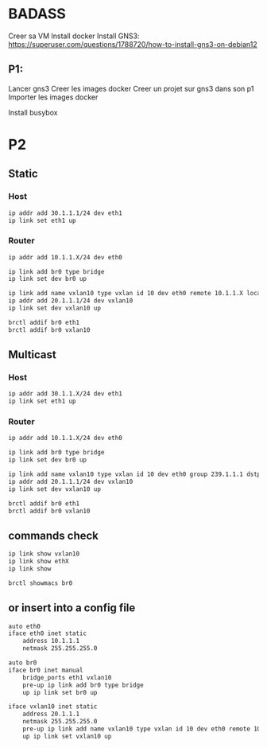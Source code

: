 # BADASS
Creer sa VM
Install docker
Install GNS3: https://superuser.com/questions/1788720/how-to-install-gns3-on-debian12

## P1:
Lancer gns3
Creer les images docker
Creer un projet sur gns3 dans son p1
Importer les images docker

Install busybox

# P2

## Static

### Host
```bash
ip addr add 30.1.1.1/24 dev eth1
ip link set eth1 up
```

### Router
```bash
ip addr add 10.1.1.X/24 dev eth0 
```

```bash
ip link add br0 type bridge 
ip link set dev br0 up
```

```bash
ip link add name vxlan10 type vxlan id 10 dev eth0 remote 10.1.1.X local 10.1.1.Y dstport 4789 
ip addr add 20.1.1.1/24 dev vxlan10 
ip link set dev vxlan10 up 
```

```bash
brctl addif br0 eth1 
brctl addif br0 vxlan10
```

## Multicast

### Host
```bash
ip addr add 30.1.1.X/24 dev eth1
ip link set eth1 up
```

### Router
```bash
ip addr add 10.1.1.X/24 dev eth0 
```

```bash
ip link add br0 type bridge 
ip link set dev br0 up
```

```bash
ip link add name vxlan10 type vxlan id 10 dev eth0 group 239.1.1.1 dstport 4789 
ip addr add 20.1.1.1/24 dev vxlan10 
ip link set dev vxlan10 up 
```

```bash
brctl addif br0 eth1 
brctl addif br0 vxlan10
```

## commands check 
```` bash
ip link show vxlan10 
ip link show ethX
ip link show

brctl showmacs br0
```` 
## or insert into a config file

``` bash
auto eth0
iface eth0 inet static
    address 10.1.1.1
    netmask 255.255.255.0

auto br0
iface br0 inet manual
    bridge_ports eth1 vxlan10
    pre-up ip link add br0 type bridge
    up ip link set br0 up

iface vxlan10 inet static
    address 20.1.1.1
    netmask 255.255.255.0
    pre-up ip link add name vxlan10 type vxlan id 10 dev eth0 remote 10.1.1.1 local 10.1.1.2 dstport 4789
    up ip link set vxlan10 up
```
